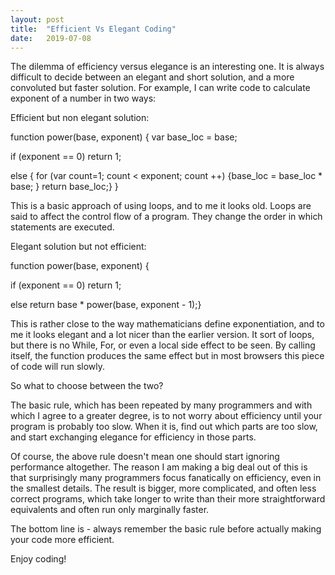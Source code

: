 ```yaml
---
layout: post
title:  "Efficient Vs Elegant Coding"
date:   2019-07-08
---
```

The dilemma of efficiency versus elegance is an interesting one. It is always difficult to decide between an elegant and short solution, and a more convoluted but faster solution. For example, I can write code to calculate exponent of a number in two ways:

Efficient but non elegant solution:

function power(base, exponent) { var base_loc = base;

if (exponent == 0) return 1;

else { for (var count=1; count &lt; exponent; count ++) {base_loc = base_loc * base; } return base_loc;} }

This is a basic approach of using loops, and to me it looks old. Loops are said to affect the control flow of a program. They change the order in which statements are executed.

Elegant solution but not efficient:

function power(base, exponent) {

if (exponent == 0) return 1;

else return base * power(base, exponent - 1);}

This is rather close to the way mathematicians define exponentiation, and to me it looks elegant and a lot nicer than the earlier version. It sort of loops, but there is no While, For, or even a local side effect to be seen. By calling itself, the function produces the same effect but in most browsers this piece of code will run slowly.

So what to choose between the two?

The basic rule, which has been repeated by many programmers and with which I agree to a greater degree, is to not worry about efficiency until your program is probably too slow. When it is, find out which parts are too slow, and start exchanging elegance for efficiency in those parts.

Of course, the above rule doesn't mean one should start ignoring performance altogether. The reason I am making a big deal out of this is that surprisingly many programmers focus fanatically on efficiency, even in the smallest details. The result is bigger, more complicated, and often less correct programs, which take longer to write than their more straightforward equivalents and often run only marginally faster. 

The bottom line is - always remember the basic rule before actually making your code more efficient. 

Enjoy coding!
